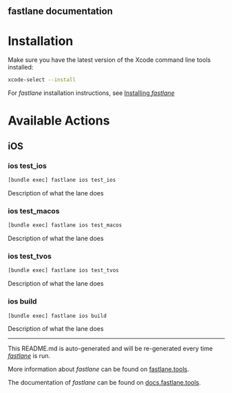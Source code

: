 fastlane documentation
----

# Installation

Make sure you have the latest version of the Xcode command line tools installed:

```sh
xcode-select --install
```

For _fastlane_ installation instructions, see [Installing _fastlane_](https://docs.fastlane.tools/#installing-fastlane)

# Available Actions

## iOS

### ios test_ios

```sh
[bundle exec] fastlane ios test_ios
```

Description of what the lane does

### ios test_macos

```sh
[bundle exec] fastlane ios test_macos
```

Description of what the lane does

### ios test_tvos

```sh
[bundle exec] fastlane ios test_tvos
```

Description of what the lane does

### ios build

```sh
[bundle exec] fastlane ios build
```

Description of what the lane does

----

This README.md is auto-generated and will be re-generated every time [_fastlane_](https://fastlane.tools) is run.

More information about _fastlane_ can be found on [fastlane.tools](https://fastlane.tools).

The documentation of _fastlane_ can be found on [docs.fastlane.tools](https://docs.fastlane.tools).
